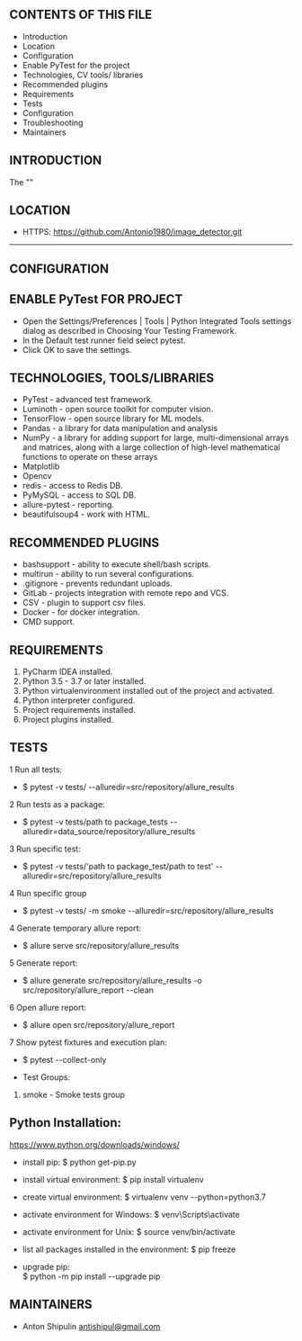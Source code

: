 CONTENTS OF THIS FILE
---------------------

 * Introduction
 * Location
 * Configuration
 * Enable PyTest for the project
 * Technologies, CV tools/ libraries
 * Recommended plugins
 * Requirements
 * Tests
 * Configuration
 * Troubleshooting
 * Maintainers

INTRODUCTION
------------

The ""

LOCATION
---------

- HTTPS: https://github.com/Antonio1980/image_detector.git

---------------------------------------------------------------

CONFIGURATION
-------------

ENABLE PyTest FOR PROJECT
-------------------------

- Open the Settings/Preferences | Tools | Python Integrated Tools settings dialog as described in Choosing Your Testing Framework.
- In the Default test runner field select pytest.
- Click OK to save the settings.

TECHNOLOGIES, TOOLS/LIBRARIES
----------------------------------------------
- PyTest - advanced test framework.
- Luminoth - open source toolkit for computer vision.
- TensorFlow - open source library for ML models. 
- Pandas - a library for data manipulation and analysis
- NumPy - a library for adding support for large, multi-dimensional arrays and matrices, 
along with a large collection of high-level mathematical functions to operate on these arrays
- Matplotlib
- Opencv
- redis - access to Redis DB.
- PyMySQL - access to SQL DB.
- allure-pytest - reporting.
- beautifulsoup4 - work with HTML.


RECOMMENDED PLUGINS
-------------------
- bashsupport - ability to execute shell/bash scripts.
- multirun - ability to run several configurations.
- .gitignore - prevents redundant uploads.
- GitLab - projects integration with remote repo and VCS.
- CSV - plugin to support csv files.
- Docker - for docker integration.
- CMD support.


REQUIREMENTS
------------

1. PyCharm IDEA installed.
2. Python 3.5 - 3.7 or later installed.
3. Python virtualenvironment installed out of the project and activated.
4. Python interpreter configured.
5. Project requirements installed.
6. Project plugins installed.


TESTS
-----

1 Run all tests:
* $ pytest -v tests/ --alluredir=src/repository/allure_results

2 Run tests as a package:
* $ pytest -v tests/path to package_tests --alluredir=data_source/repository/allure_results

3 Run specific test:
* $ pytest -v tests/'path to package_test/path to test' --alluredir=src/repository/allure_results

4 Run specific group 
* $ pytest -v tests/ -m smoke --alluredir=src/repository/allure_results

4 Generate temporary allure report:
* $ allure serve src/repository/allure_results
  
5 Generate report:
* $ allure generate src/repository/allure_results -o src/repository/allure_report --clean
  
6 Open allure report:
* $ allure open src/repository/allure_report

7 Show pytest fixtures and execution plan:
* $ pytest --collect-only


* Test Groups:

1. smoke - Smoke tests group


Python Installation:  
--------------------
https://www.python.org/downloads/windows/


* install pip:
$ python get-pip.py

* install virtual environment:
$ pip install virtualenv

* create virtual environment:
$ virtualenv venv --python=python3.7

* activate environment for Windows:
$ venv\Scripts\activate

* activate environment for Unix:
$ source venv/bin/activate

* list all packages installed in the environment:
$ pip freeze

* upgrade pip:  
$ python -m pip install --upgrade pip



MAINTAINERS
-----------

* Anton Shipulin <antishipul@gmail.com>
